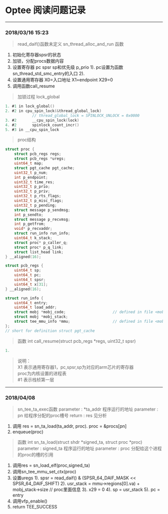# Optee 阅读问题记录

---
 ### 2018/03/16 15:23
> read_daif()函数未定义
> sn_thread_alloc_and_run 函数

1. 初始化寄存器spsr的状态
2. 加锁，分配procs数据内容
3. 设置寄存器 pc spsr sp和优先级 p_prio
    1). pc设置为函数sn_thread_std_smc_entry的入口
    2). 
4. 设置通用寄存器 X0=入口地址 X1=endpoint X29=0
5. 调用函数call_resume

> 加锁过程 lock_global
``` c
1. #1 in lock_global() 
2. #2 in cpu_spin_lock(&thread_global_lock)
            // thread_global_lock = SPINLOCK_UNLOCK = 0x0000
3. #2       __cpu_spin_lock(lock)
4. #2       spinlock_count_incr()
5. #3 in __cpu_spin_lock
``` 
> proc结构
```c
struct proc {
    struct pcb_regs regs;
    struct pcb_regs *uregs;
    uint64_t map;
    struct pgt_cache pgt_cache;
    uint32_t p_num;
    int p_endpoint;
    uint32_t time_res;
    uint32_t p_prio;
    uint32_t p_priv;
	uint32_t p_rts_flags;
	uint32_t p_misc_flags;
	uint32_t p_pending;
	struct message p_sendmsg;
	int p_sendto;	
	struct message p_recvmsg;	
	int p_getfrom;
	void* p_recvaddr;	
    struct run_info run_info;
    uint64_t k_stack;
	struct proc* p_caller_q;
	struct proc* p_q_link;
	struct list_head link;
} __aligned(16);

struct pcb_regs {
    uint64_t sp;
    uint64_t pc;
    uint64_t spsr;
    uint64_t x[31];
} __aligned(16);

struct run_info {
    uint64_t entry;
    uint64_t load_addr;
    struct mobj *mobj_code;                     // defined in file <mobj.h>
    struct mobj *mobj_stack;
    struct tee_mmu_info *mmu;                   // defined in file <mobj.h>
};
// short for definition struct pgt_cache
```
> 函数 int call_resume(struct pcb_regs *regs, uint32_t spsr)
```c
1. 
```

> 说明：  
> X1 表示通用寄存器1，pc,spsr,sp为对应的arm芯片的寄存器  
> proc为内核设置的进程表  
> #1 表示栈桢第一层  



---
### 2018/04/08
> sn_tee_ta_exec函数
> parameter : *ta_addr 程序运行的地址
> parameter : pn       给程序分配的proc槽号
> return : res         见分析

1. 调用 res = sn_ta_load(ta_addr, proc).
    proc = &procs[pn]
2. enqueue(proc)

> 函数 int sn_ta_load(struct shdr *signed_ta, struct proc *proc)
> parameter : signed_ta     程序运行的地址
> parameter : proc          分配给这个进程的proc的槽的引用

1. 调用res = sn_load_elf(proc,signed_ta)
2. 调用sn_tee_mmu_set_ctx(proc)
3. 设置uregs
    1). spsr = read_daif() & (SPSR_64_DAIF_MASK << SPSR_64_DAIF_SHIFT)
    2). usr_stack = mmu->regions[0].va) + mobj_stack->size    // proc里面信息
    3). x29 = 0
    4). sp = usr_stack
    5). pc = entry
4. 调用vfp_enable()
5. return TEE_SUCCESS








